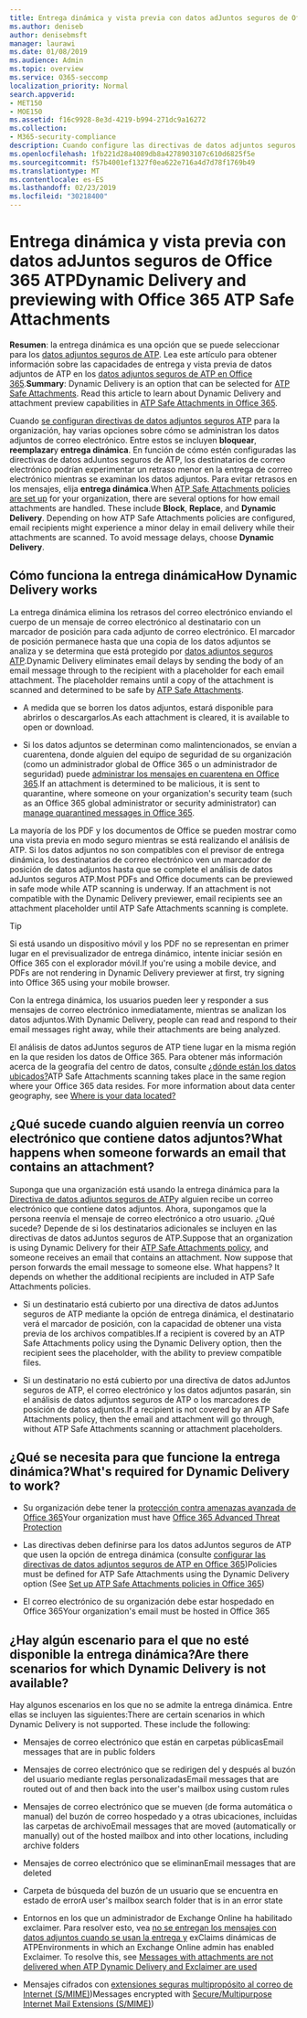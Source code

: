 ```yaml
---
title: Entrega dinámica y vista previa con datos adJuntos seguros de Office 365 ATP
ms.author: deniseb
author: denisebmsft
manager: laurawi
ms.date: 01/08/2019
ms.audience: Admin
ms.topic: overview
ms.service: O365-seccomp
localization_priority: Normal
search.appverid:
- MET150
- MOE150
ms.assetid: f16c9928-8e3d-4219-b994-271dc9a16272
ms.collection:
- M365-security-compliance
description: Cuando configure las directivas de datos adjuntos seguros de ATP, elija la entrega dinámica para evitar retrasos en los mensajes y permitir a los usuarios obtener una vista previa de los datos adjuntos que se están analizando.
ms.openlocfilehash: 1fb221d28a4089db8a4278903107c610d6825f5e
ms.sourcegitcommit: f57b4001ef1327f0ea622e716a4d7d78f1769b49
ms.translationtype: MT
ms.contentlocale: es-ES
ms.lasthandoff: 02/23/2019
ms.locfileid: "30218400"
---
```

# <a name="dynamic-delivery-and-previewing-with-office-365-atp-safe-attachments"></a><span data-ttu-id="1aed9-103">Entrega dinámica y vista previa con datos adJuntos seguros de Office 365 ATP</span><span class="sxs-lookup"><span data-stu-id="1aed9-103">Dynamic Delivery and previewing with Office 365 ATP Safe Attachments</span></span>

<span data-ttu-id="1aed9-p101">**Resumen**: la entrega dinámica es una opción que se puede seleccionar para los [datos adjuntos seguros de ATP](atp-safe-attachments.md). Lea este artículo para obtener información sobre las capacidades de entrega y vista previa de datos adjuntos de ATP en los [datos adjuntos seguros de ATP en Office 365](atp-safe-attachments.md).</span><span class="sxs-lookup"><span data-stu-id="1aed9-p101">**Summary**: Dynamic Delivery is an option that can be selected for [ATP Safe Attachments](atp-safe-attachments.md). Read this article to learn about Dynamic Delivery and attachment preview capabilities in [ATP Safe Attachments in Office 365](atp-safe-attachments.md).</span></span>

<span data-ttu-id="1aed9-p102">Cuando [se configuran directivas de datos adjuntos seguros ATP](set-up-atp-safe-attachments-policies.md) para la organización, hay varias opciones sobre cómo se administran los datos adjuntos de correo electrónico. Entre estos se incluyen **bloquear**, **reemplazar**y **entrega dinámica**. En función de cómo estén configuradas las directivas de datos adJuntos seguros de ATP, los destinatarios de correo electrónico podrían experimentar un retraso menor en la entrega de correo electrónico mientras se examinan los datos adjuntos. Para evitar retrasos en los mensajes, elija **entrega dinámica**.</span><span class="sxs-lookup"><span data-stu-id="1aed9-p102">When [ATP Safe Attachments policies are set up](set-up-atp-safe-attachments-policies.md) for your organization, there are several options for how email attachments are handled. These include **Block**, **Replace**, and **Dynamic Delivery**. Depending on how ATP Safe Attachments policies are configured, email recipients might experience a minor delay in email delivery while their attachments are scanned. To avoid message delays, choose **Dynamic Delivery**.</span></span>
  
## <a name="how-dynamic-delivery-works"></a><span data-ttu-id="1aed9-110">Cómo funciona la entrega dinámica</span><span class="sxs-lookup"><span data-stu-id="1aed9-110">How Dynamic Delivery works</span></span>
  
<span data-ttu-id="1aed9-p103">La entrega dinámica elimina los retrasos del correo electrónico enviando el cuerpo de un mensaje de correo electrónico al destinatario con un marcador de posición para cada adjunto de correo electrónico. El marcador de posición permanece hasta que una copia de los datos adjuntos se analiza y se determina que está protegido por [datos adjuntos seguros ATP](atp-safe-attachments.md).</span><span class="sxs-lookup"><span data-stu-id="1aed9-p103">Dynamic Delivery eliminates email delays by sending the body of an email message through to the recipient with a placeholder for each email attachment. The placeholder remains until a copy of the attachment is scanned and determined to be safe by [ATP Safe Attachments](atp-safe-attachments.md).</span></span> 

- <span data-ttu-id="1aed9-113">A medida que se borren los datos adjuntos, estará disponible para abrirlos o descargarlos.</span><span class="sxs-lookup"><span data-stu-id="1aed9-113">As each attachment is cleared, it is available to open or download.</span></span> 

- <span data-ttu-id="1aed9-114">Si los datos adjuntos se determinan como malintencionados, se envían a cuarentena, donde alguien del equipo de seguridad de su organización (como un administrador global de Office 365 o un administrador de seguridad) puede [administrar los mensajes en cuarentena en Office 365](manage-quarantined-messages-and-files.md).</span><span class="sxs-lookup"><span data-stu-id="1aed9-114">If an attachment is determined to be malicious, it is sent to quarantine, where someone on your organization's security team (such as an Office 365 global administrator or security administrator) can [manage quarantined messages in Office 365](manage-quarantined-messages-and-files.md).</span></span>

<span data-ttu-id="1aed9-p104">La mayoría de los PDF y los documentos de Office se pueden mostrar como una vista previa en modo seguro mientras se está realizando el análisis de ATP. Si los datos adjuntos no son compatibles con el previsor de entrega dinámica, los destinatarios de correo electrónico ven un marcador de posición de datos adjuntos hasta que se complete el análisis de datos adJuntos seguros ATP.</span><span class="sxs-lookup"><span data-stu-id="1aed9-p104">Most PDFs and Office documents can be previewed in safe mode while ATP scanning is underway. If an attachment is not compatible with the Dynamic Delivery previewer, email recipients see an attachment placeholder until ATP Safe Attachments scanning is complete.</span></span>

> [!TIP]
> <span data-ttu-id="1aed9-117">Si está usando un dispositivo móvil y los PDF no se representan en primer lugar en el previsualizador de entrega dinámico, intente iniciar sesión en Office 365 con el explorador móvil.</span><span class="sxs-lookup"><span data-stu-id="1aed9-117">If you're using a mobile device, and PDFs are not rendering in Dynamic Delivery previewer at first, try signing into Office 365 using your mobile browser.</span></span>

<span data-ttu-id="1aed9-118">Con la entrega dinámica, los usuarios pueden leer y responder a sus mensajes de correo electrónico inmediatamente, mientras se analizan los datos adjuntos.</span><span class="sxs-lookup"><span data-stu-id="1aed9-118">With Dynamic Delivery, people can read and respond to their email messages right away, while their attachments are being analyzed.</span></span> 

<span data-ttu-id="1aed9-p105">El análisis de datos adJuntos seguros de ATP tiene lugar en la misma región en la que residen los datos de Office 365. Para obtener más información acerca de la geografía del centro de datos, consulte [¿dónde están los datos ubicados?](https://products.office.com/where-is-your-data-located?geo=All)</span><span class="sxs-lookup"><span data-stu-id="1aed9-p105">ATP Safe Attachments scanning takes place in the same region where your Office 365 data resides. For more information about data center geography, see [Where is your data located?](https://products.office.com/where-is-your-data-located?geo=All)</span></span> 
  
## <a name="what-happens-when-someone-forwards-an-email-that-contains-an-attachment"></a><span data-ttu-id="1aed9-121">¿Qué sucede cuando alguien reenvía un correo electrónico que contiene datos adjuntos?</span><span class="sxs-lookup"><span data-stu-id="1aed9-121">What happens when someone forwards an email that contains an attachment?</span></span>

<span data-ttu-id="1aed9-p106">Suponga que una organización está usando la entrega dinámica para la [Directiva de datos adjuntos seguros de ATP](set-up-atp-safe-attachments-policies.md)y alguien recibe un correo electrónico que contiene datos adjuntos. Ahora, supongamos que la persona reenvía el mensaje de correo electrónico a otro usuario. ¿Qué sucede? Depende de si los destinatarios adicionales se incluyen en las directivas de datos adJuntos seguros de ATP.</span><span class="sxs-lookup"><span data-stu-id="1aed9-p106">Suppose that an organization is using Dynamic Delivery for their [ATP Safe Attachments policy](set-up-atp-safe-attachments-policies.md), and someone receives an email that contains an attachment. Now suppose that person forwards the email message to someone else. What happens? It depends on whether the additional recipients are included in ATP Safe Attachments policies.</span></span>
  
- <span data-ttu-id="1aed9-126">Si un destinatario está cubierto por una directiva de datos adJuntos seguros de ATP mediante la opción de entrega dinámica, el destinatario verá el marcador de posición, con la capacidad de obtener una vista previa de los archivos compatibles.</span><span class="sxs-lookup"><span data-stu-id="1aed9-126">If a recipient is covered by an ATP Safe Attachments policy using the Dynamic Delivery option, then the recipient sees the placeholder, with the ability to preview compatible files.</span></span>
    
- <span data-ttu-id="1aed9-127">Si un destinatario no está cubierto por una directiva de datos adJuntos seguros de ATP, el correo electrónico y los datos adjuntos pasarán, sin el análisis de datos adjuntos seguros de ATP o los marcadores de posición de datos adjuntos.</span><span class="sxs-lookup"><span data-stu-id="1aed9-127">If a recipient is not covered by an ATP Safe Attachments policy, then the email and attachment will go through, without ATP Safe Attachments scanning or attachment placeholders.</span></span>
    
## <a name="whats-required-for-dynamic-delivery-to-work"></a><span data-ttu-id="1aed9-128">¿Qué se necesita para que funcione la entrega dinámica?</span><span class="sxs-lookup"><span data-stu-id="1aed9-128">What's required for Dynamic Delivery to work?</span></span>

- <span data-ttu-id="1aed9-129">Su organización debe tener la [protección contra amenazas avanzada de Office 365](office-365-atp.md)</span><span class="sxs-lookup"><span data-stu-id="1aed9-129">Your organization must have [Office 365 Advanced Threat Protection](office-365-atp.md)</span></span>
    
- <span data-ttu-id="1aed9-130">Las directivas deben definirse para los datos adJuntos seguros de ATP que usen la opción de entrega dinámica (consulte [configurar las directivas de datos adjuntos seguros de ATP en Office 365](set-up-atp-safe-attachments-policies.md))</span><span class="sxs-lookup"><span data-stu-id="1aed9-130">Policies must be defined for ATP Safe Attachments using the Dynamic Delivery option (See [Set up ATP Safe Attachments policies in Office 365](set-up-atp-safe-attachments-policies.md))</span></span>
    
- <span data-ttu-id="1aed9-131">El correo electrónico de su organización debe estar hospedado en Office 365</span><span class="sxs-lookup"><span data-stu-id="1aed9-131">Your organization's email must be hosted in Office 365</span></span>
    
## <a name="are-there-scenarios-for-which-dynamic-delivery-is-not-available"></a><span data-ttu-id="1aed9-132">¿Hay algún escenario para el que no esté disponible la entrega dinámica?</span><span class="sxs-lookup"><span data-stu-id="1aed9-132">Are there scenarios for which Dynamic Delivery is not available?</span></span>

<span data-ttu-id="1aed9-p107">Hay algunos escenarios en los que no se admite la entrega dinámica. Entre ellas se incluyen las siguientes:</span><span class="sxs-lookup"><span data-stu-id="1aed9-p107">There are certain scenarios in which Dynamic Delivery is not supported. These include the following:</span></span>
  
- <span data-ttu-id="1aed9-135">Mensajes de correo electrónico que están en carpetas públicas</span><span class="sxs-lookup"><span data-stu-id="1aed9-135">Email messages that are in public folders</span></span>
    
- <span data-ttu-id="1aed9-136">Mensajes de correo electrónico que se redirigen del y después al buzón del usuario mediante reglas personalizadas</span><span class="sxs-lookup"><span data-stu-id="1aed9-136">Email messages that are routed out of and then back into the user's mailbox using custom rules</span></span>
    
- <span data-ttu-id="1aed9-137">Mensajes de correo electrónico que se mueven (de forma automática o manual) del buzón de correo hospedado y a otras ubicaciones, incluidas las carpetas de archivo</span><span class="sxs-lookup"><span data-stu-id="1aed9-137">Email messages that are moved (automatically or manually) out of the hosted mailbox and into other locations, including archive folders</span></span>
    
- <span data-ttu-id="1aed9-138">Mensajes de correo electrónico que se eliminan</span><span class="sxs-lookup"><span data-stu-id="1aed9-138">Email messages that are deleted</span></span>
    
- <span data-ttu-id="1aed9-139">Carpeta de búsqueda del buzón de un usuario que se encuentra en estado de error</span><span class="sxs-lookup"><span data-stu-id="1aed9-139">A user's mailbox search folder that is in an error state</span></span>
    
- <span data-ttu-id="1aed9-p108">Entornos en los que un administrador de Exchange Online ha habilitado exclaimer. Para resolver esto, vea [no se entregan los mensajes con datos adjuntos cuando se usan la entrega y](https://support.microsoft.com/help/4014438/messages-with-attachments-are-not-delivered-when-atp-dynamic-delivery) exClaims dinámicas de ATP</span><span class="sxs-lookup"><span data-stu-id="1aed9-p108">Environments in which an Exchange Online admin has enabled Exclaimer. To resolve this, see [Messages with attachments are not delivered when ATP Dynamic Delivery and Exclaimer are used](https://support.microsoft.com/help/4014438/messages-with-attachments-are-not-delivered-when-atp-dynamic-delivery)</span></span>

- <span data-ttu-id="1aed9-142">Mensajes cifrados con [extensiones seguras multipropósito al correo de Internet (S/MIME)](s-mime-for-message-signing-and-encryption.md))</span><span class="sxs-lookup"><span data-stu-id="1aed9-142">Messages encrypted with [Secure/Multipurpose Internet Mail Extensions (S/MIME)](s-mime-for-message-signing-and-encryption.md))</span></span>

